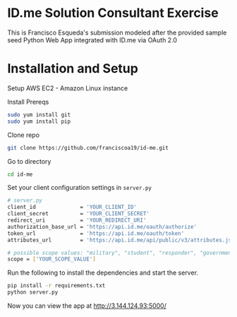 # ID.me Solution Consultant Exercise
This is Francisco Esqueda's submission modeled after the provided sample seed Python Web App integrated with ID.me via OAuth 2.0

# Installation and Setup
Setup AWS EC2 - Amazon Linux instance

Install Prereqs
````bash
sudo yum install git
sudo yum install pip
````

Clone repo
````bash
git clone https://github.com/franciscoa19/id-me.git
````

Go to directory
````bash
cd id-me
````

Set your client configuration settings in `server.py`

````bash
# server.py
client_id              = 'YOUR_CLIENT_ID'
client_secret          = 'YOUR_CLIENT_SECRET'
redirect_uri           = 'YOUR_REDIRECT_URI'
authorization_base_url = 'https://api.id.me/oauth/authorize'
token_url              = 'https://api.id.me/oauth/token'
attributes_url         = 'https://api.id.me/api/public/v3/attributes.json'

# possible scope values: "military", "student", "responder", "government", "teacher"
scope = ['YOUR_SCOPE_VALUE']
````

Run the following to install the dependencies and start the server.

````bash
pip install -r requirements.txt
python server.py
````

Now you can view the app at http://3.144.124.93:5000/
